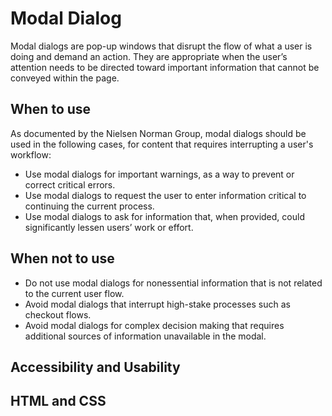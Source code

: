 # Modal Dialog
Modal dialogs are pop-up windows that disrupt the flow of what a user is doing and demand an action. They are appropriate when the user’s attention needs to be directed toward important information that cannot be conveyed within the page.

## When to use
As documented by the Nielsen Norman Group, modal dialogs should be used in the following cases, for content that requires interrupting a user's workflow:
- Use modal dialogs for important warnings, as a way to prevent or correct critical errors.
- Use modal dialogs to request the user to enter information critical to continuing the current process.
- Use modal dialogs to ask for information that, when provided, could significantly lessen users’ work or effort.

## When not to use
- Do not use modal dialogs for nonessential information that is not related to the current user flow.
- Avoid modal dialogs that interrupt high-stake processes such as checkout flows.
- Avoid modal dialogs for complex decision making that requires additional sources of information unavailable in the modal.

## Accessibility and Usability

## HTML and CSS

